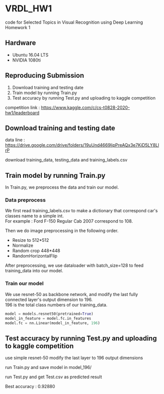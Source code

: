 # VRDL_HW1

code for Selected Topics in Visual Recognition using Deep Learning Homework 1

## Hardware

- Ubuntu 16.04 LTS
- NVIDIA 1080ti

## Reproducing Submission

1. Download training and testing date
2. Train model by running Train.py
3. Test accuracy by running Test.py and uploading to kaggle competition

competition link : https://www.kaggle.com/c/cs-t0828-2020-hw1/leaderboard

## Download training and testing date

data line : https://drive.google.com/drive/folders/19uUnd4669ljpPreAQx3e7KiD5LY8LlrP

download training_data, testing_data and training_labels.csv

## Train model by running Train.py

In Train.py, we preprocess the data and train our model.

### Data preprocess

We first read training_labels.csv to make a dictionary that correspond car's classes name to a simple int.  
For example : Ford F-150 Regular Cab 2007 correspond to 108.  

Then we do image preprocessing in the following order.
- Resize to 512*512
- Normalize
- Random crop 448*448
- RandomHorizontalFlip

After preprocessing, we use dataloader with batch_size=128 to feed training_data into our model.

### Train our model

We use resnet-50 as backbone network, and modify the last fully connected layer's output dimension to 196.  
196 is the total class numbers of our training_data.  
```python
model = models.resnet50(pretrained=True)
model_in_feature = model.fc.in_features
model.fc = nn.Linear(model_in_feature, 196)
```

## Test accuracy by running Test.py and uploading to kaggle competition
use simple resnet-50
modify the last layer to 196 output dimensions

run Train.py and save model in model_196/

run Test.py and get Test.csv as predicted result

Best accuracy : 0.92880
